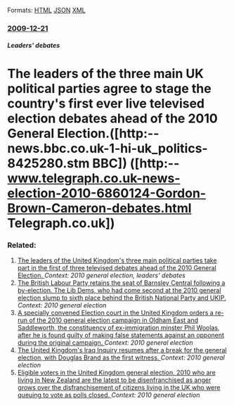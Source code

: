 
Formats: [HTML](/news/2009/12/21/the-leaders-of-the-three-main-uk-political-parties-agree-to-stage-the-country-s-first-ever-live-televised-election-debates-ahead-of-the-201.html)  [JSON](/news/2009/12/21/the-leaders-of-the-three-main-uk-political-parties-agree-to-stage-the-country-s-first-ever-live-televised-election-debates-ahead-of-the-201.json)  [XML](/news/2009/12/21/the-leaders-of-the-three-main-uk-political-parties-agree-to-stage-the-country-s-first-ever-live-televised-election-debates-ahead-of-the-201.xml)  

### [2009-12-21](/news/2009/12/21/index.md)

##### Leaders' debates
#  The leaders of the three main UK political parties agree to stage the country's first ever live televised election debates ahead of the 2010 General Election.([http:--news.bbc.co.uk-1-hi-uk_politics-8425280.stm BBC]) ([http:--www.telegraph.co.uk-news-election-2010-6860124-Gordon-Brown-Cameron-debates.html Telegraph.co.uk])




### Related:

1. [The leaders of the United Kingdom's three main political parties take part in the first of three televised debates ahead of the 2010 General Election. ](/news/2010/04/15/the-leaders-of-the-united-kingdom-s-three-main-political-parties-take-part-in-the-first-of-three-televised-debates-ahead-of-the-2010-general.md) _Context: 2010 general election, leaders' debates_
2. [The British Labour Party retains the seat of Barnsley Central following a by-election. The Lib Dems, who had come second at the 2010 general election slump to sixth place behind the British National Party and UKIP. ](/news/2011/03/4/the-british-labour-party-retains-the-seat-of-barnsley-central-following-a-by-election-the-lib-dems-who-had-come-second-at-the-2010-general.md) _Context: 2010 general election_
3. [A specially convened Election court in the United Kingdom orders a re-run of the 2010 general election campaign in Oldham East and Saddleworth, the constituency of ex-immigration minster Phil Woolas, after he is found guilty of making false statements against an opponent during the original campaign. ](/news/2010/11/5/a-specially-convened-election-court-in-the-united-kingdom-orders-a-re-run-of-the-2010-general-election-campaign-in-oldham-east-and-saddlewor.md) _Context: 2010 general election_
4. [The United Kingdom's Iraq Inquiry resumes after a break for the general election, with Douglas Brand as the first witness. ](/news/2010/06/29/the-united-kingdom-s-iraq-inquiry-resumes-after-a-break-for-the-general-election-with-douglas-brand-as-the-first-witness.md) _Context: 2010 general election_
5. [Eligible voters in the United Kingdom general election, 2010 who are living in New Zealand are the latest to be disenfranchised as anger grows over the disfranchisement of citizens living in the UK who were queuing to vote as polls closed. ](/news/2010/05/8/eligible-voters-in-the-united-kingdom-general-election-2010-who-are-living-in-new-zealand-are-the-latest-to-be-disenfranchised-as-anger-gro.md) _Context: 2010 general election_
